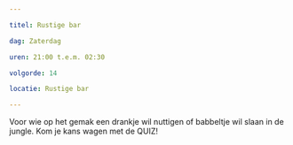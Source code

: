 ```yaml
---

titel: Rustige bar

dag: Zaterdag

uren: 21:00 t.e.m. 02:30

volgorde: 14

locatie: Rustige bar

---
```


Voor wie op het gemak een drankje wil nuttigen of babbeltje wil slaan in de jungle. Kom je kans wagen met de QUIZ!
